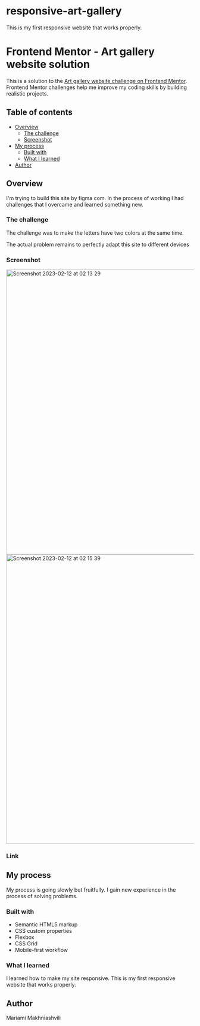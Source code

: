 # responsive-art-gallery
This is my first responsive website that works properly.


# Frontend Mentor - Art gallery website solution

This is a solution to the [Art gallery website challenge on Frontend Mentor](https://www.frontendmentor.io/challenges/art-gallery-website-yVdrZlxyA). Frontend Mentor challenges help me improve my coding skills by building realistic projects. 

## Table of contents

- [Overview](#overview)
  - [The challenge](#the-challenge)
  - [Screenshot](#screenshot)
- [My process](#my-process)
  - [Built with](#built-with)
  - [What I learned](#what-i-learned)
- [Author](#author)
## Overview
  I'm trying to build this site by figma com. In the process of working I had challenges that I overcame and learned something new.

### The challenge
 The challenge was to make the letters have two colors at the same time.

  The actual problem remains to perfectly adapt this site to different devices

### Screenshot
   <img width="763" alt="Screenshot 2023-02-12 at 02 13 29" src="https://user-images.githubusercontent.com/117212859/218287941-8831f2bb-cddc-45cb-85d4-66b65056ba6b.png">

  <img width="775" alt="Screenshot 2023-02-12 at 02 15 39" src="https://user-images.githubusercontent.com/117212859/218287956-6fffc789-74b7-4d40-80a5-bb4a8cbca55b.png">

### Link
  
  <link https://fantastic-liger-ba6802.netlify.app/  />

## My process
 My process is going slowly but fruitfully. I gain new experience in the process of solving problems.

### Built with

- Semantic HTML5 markup
- CSS custom properties
- Flexbox
- CSS Grid
- Mobile-first workflow

### What I learned
 
 I learned how to make my site responsive. This is my first responsive website that works properly.

## Author

Mariami Makhniashvili


